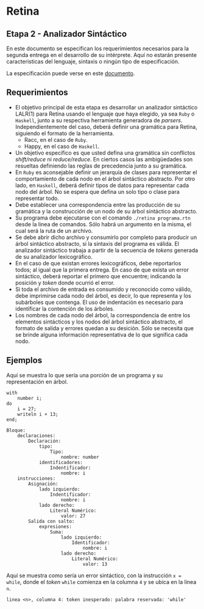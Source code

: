 # Retina

## Etapa 2 - Analizador Sintáctico

En este documento se especifican los requerimientos necesarios para la segunda entrega en el desarrollo de su intérprete. Aquí no estarán presente caracteristicas del lenguaje, sintaxis o ningún tipo de especificación.

La especificación puede verse en este [documento].

## Requerimientos

- El objetivo principal de esta etapa es desarrollar un analizador sintáctico LALR(1) para Retina usando el lenguaje que haya elegido, ya sea `Ruby` o `Haskell`, junto a su respectiva herramienta generadora de *parsers*. Independientemente del caso, deberá definir una gramática para Retina, siguiendo el formato de la herramienta.
    - Racc, en el caso de `Ruby`.
    - Happy, en el caso de `Haskell`.
- Un objetivo específico es que usted defina una gramática sin conflictos *shift/reduce* ni *reduce/reduce*. En ciertos casos las ambigüedades son resueltas definiendo las reglas de precedencia junto a su gramática.
- En `Ruby` es aconsejable definir un jerarquía de clases para representar el comportamiento de cada nodo en el árbol sintáctico abstracto. Por otro lado, en `Haskell`, deberá definir tipos de datos para representar cada nodo del árbol. No se espera que defina un solo tipo o clase para representar todo.
- Debe establecer una correspondencia entre las producción de su gramática y la construcción de un nodo de su árbol sintáctico abstracto.
- Su programa debe ejecutarse con el comando `./retina programa.rtn` desde la linea de comandos. Sólo habrá un argumento en la misma, el cual será la ruta de un archivo.
- Se debe abrir dicho archivo y consumirlo por completo para producir un árbol sintáctico abstracto, si la sintaxis del programa es válida. El analizador sintáctico trabaja a partir de la secuencia de *tokens* generada de su analizador lexicográfico.
- En el caso de que existan errores lexicográficos, debe reportarlos todos; al igual que la primera entrega. En caso de que exista un error sintáctico, deberá reportar el primero que encuentre; indicando la posición y *token* donde ocurrió el error.
- Si toda el archivo de entrada es consumido y reconocido como válido, debe imprimirse cada nodo del árbol, es decir, lo que representa y los subárboles que contenga. El uso de indentación es necesario para identificar la contención de los árboles.
- Los nombres de cada nodo del árbol, la correspondencia de entre los elementos sintácticos y los nodos del árbol sintáctico abstracto, el formato de salida y errores quedan a su desición. Sólo se necesita que se brinde alguna información representativa de lo que significa cada nodo.

## Ejemplos

Aquí se muestra lo que sería una porción de un programa y su representación en árbol.

```
with
    number i;
do
    i = 27;
    writeln i + 13;
end;
```

```
Bloque:
    declaraciones:
        Declaración:
            tipo:
                Tipo:
                    nombre: number
            identificadores:
                Indentificador:
                    nombre: i
    instrucciones:
        Asignación:
            lado izquierdo:
                Indentificador:
                    nombre: i
            lado derecho:
                Literal Numérico:
                    valor: 27
        Salida con salto:
            expresiones:
                Suma:
                    lado izquierdo:
                        Identificador:
                            nombre: i
                    lado derecho:
                        Literal Numérico:
                            valor: 13
```

Aquí se muestra como sería un error sintáctico, con la instrucción `x = while`, donde el *token* `while` comienza en la columna `4` y se ubica en la linea `n`.

```
linea <n>, columna 4: token inesperado: palabra reservada: 'while'
```

[documento]: <https://github.com/dvdalilue/retina/blob/master/lenguaje/especificacion.md>